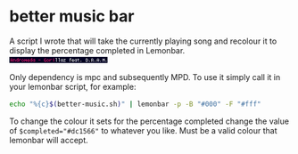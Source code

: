 # better music bar
A script I wrote that will take the currently playing song and recolour it to display the percentage completed in Lemonbar.  
![1](/screenshot/example.png)

Only dependency is mpc and subsequently MPD.
To use it simply call it in your lemonbar script, for example:
```bash
echo "%{c}$(better-music.sh)" | lemonbar -p -B "#000" -F "#fff"
```
To change the colour it sets for the percentage completed change the value of `$completed="#dc1566"` to whatever you like. Must be a valid colour that lemonbar will accept.
